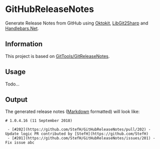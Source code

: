 # GitHubReleaseNotes
Generate Release Notes from GitHub using [Oktokit](https://github.com/octokit/octokit.net), [LibGit2Sharp](https://github.com/libgit2/libgit2sharp) and [Handlebars.Net](https://github.com/rexm/Handlebars.Net).

## Information
This project is based on [GitTools/GitReleaseNotes](https://github.com/GitTools/GitReleaseNotes).

## Usage
Todo...

## Output
The generated release notes ([Markdown](https://en.wikipedia.org/wiki/Markdown) formatted) will look like:
```
# 1.0.4.16 (11 September 2018)

 - [#202](https://github.com/StefH/GitHubReleaseNotes/pull/202) - Update logic PR contributed by [StefH](https://github.com/StefH)
 - [#201](https://github.com/StefH/GitHubReleaseNotes/issues/201) - Fix issue abc
```
